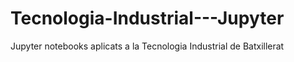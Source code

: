 # Tecnologia-Industrial---Jupyter
Jupyter notebooks aplicats a la Tecnologia Industrial de Batxillerat
